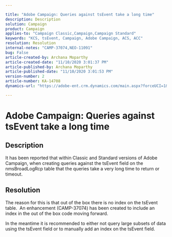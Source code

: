 ```yaml
---

title: "Adobe Campaign: Queries against tsEvent take a long time"  
description: Description  
solution: Campaign  
product: Campaign  
applies-to: "Campaign Classic,Campaign,Campaign Standard"  
keywords: "KCS, tsEvent, Campaign, Adobe Campaign, ACS, ACC"  
resolution: Resolution  
internal-notes: "CAMP-37074,NEO-11091"  
bug: False  
article-created-by: Archana Moparthy  
article-created-date: "11/10/2020 3:01:37 PM"  
article-published-by: Archana Moparthy  
article-published-date: "11/10/2020 3:01:53 PM"  
version-number: 2  
article-number: KA-14708  
dynamics-url: "https://adobe-ent.crm.dynamics.com/main.aspx?forceUCI=1&pagetype=entityrecord&etn=knowledgearticle&id=0c43979b-6523-eb11-a813-00224809820c"

---
```


# Adobe Campaign: Queries against tsEvent take a long time

## Description

It has been reported that within Classic and Standard versions of Adobe Campaign, when creating queries against the tsEvent field on the nmsBroadLogRcp table that the queries take a very long time to return or timeout.

## Resolution

The reason for this is that out of the box there is no index on the tsEvent table.  An enhancement (CAMP-37074) has been created to include an index in the out of the box code moving forward.

In the meantime it is recommended to either not query large subsets of data using the tsEvent field or to manually add an index on the tsEvent field.
